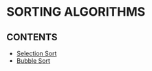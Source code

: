 # SORTING ALGORITHMS

## CONTENTS

 - [Selection Sort](./Selection%20Sort/README.md)
 - [Bubble Sort](./Bubble%20Sort/README.md)